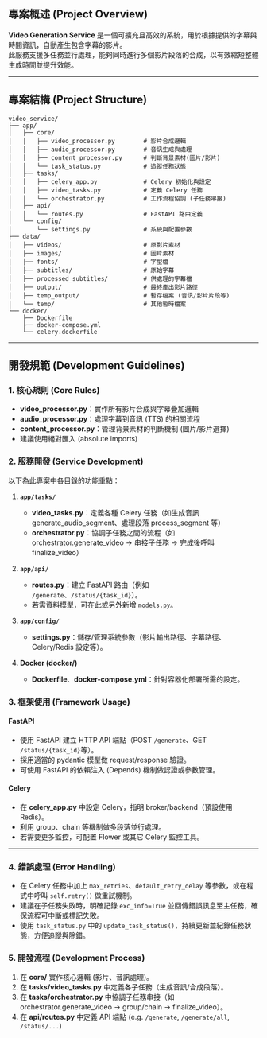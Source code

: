## 專案概述 (Project Overview)

**Video Generation Service** 是一個可擴充且高效的系統，用於根據提供的字幕與時間資訊，自動產生包含字幕的影片。  
此服務支援多任務並行處理，能夠同時進行多個影片段落的合成，以有效縮短整體生成時間並提升效能。

---

## 專案結構 (Project Structure)

```
video_service/
├── app/
│   ├── core/
│   │   ├── video_processor.py        # 影片合成邏輯
│   │   ├── audio_processor.py        # 音訊生成與處理
│   │   ├── content_processor.py      # 判斷背景素材(圖片/影片)
│   │   └── task_status.py            # 追蹤任務狀態
│   ├── tasks/
│   │   ├── celery_app.py             # Celery 初始化與設定
│   │   ├── video_tasks.py            # 定義 Celery 任務
│   │   └── orchestrator.py           # 工作流程協調 (子任務串接)
│   ├── api/
│   │   └── routes.py                 # FastAPI 路由定義
│   └── config/
│       └── settings.py               # 系統與配置參數
├── data/
│   ├── videos/                       # 原影片素材
│   ├── images/                       # 圖片素材
│   ├── fonts/                        # 字型檔
│   ├── subtitles/                    # 原始字幕
│   ├── processed_subtitles/          # 供處理的字幕檔
│   ├── output/                       # 最終產出影片路徑
│   ├── temp_output/                  # 暫存檔案 (音訊/影片片段等)
│   └── temp/                         # 其他暫時檔案
└── docker/
    ├── Dockerfile
    ├── docker-compose.yml
    └── celery.dockerfile
```

---

## 開發規範 (Development Guidelines)

### 1. 核心規則 (Core Rules)

- **video_processor.py**：實作所有影片合成與字幕疊加邏輯
- **audio_processor.py**：處理字幕到音訊 (TTS) 的相關流程
- **content_processor.py**：管理背景素材的判斷機制 (圖片/影片選擇)
- 建議使用絕對匯入 (absolute imports)

### 2. 服務開發 (Service Development)

以下為此專案中各目錄的功能重點：

1. **`app/tasks/`**
    
    - **video_tasks.py**：定義各種 Celery 任務（如生成音訊 generate_audio_segment、處理段落 process_segment 等）
    - **orchestrator.py**：協調子任務之間的流程（如 orchestrator.generate_video → 串接子任務 → 完成後呼叫 finalize_video）
2. **`app/api/`**
    
    - **routes.py**：建立 FastAPI 路由（例如 `/generate`、`/status/{task_id}`）。
    - 若需資料模型，可在此或另外新增 `models.py`。
3. **`app/config/`**
    
    - **settings.py**：儲存/管理系統參數（影片輸出路徑、字幕路徑、Celery/Redis 設定等）。
4. **Docker (docker/)**
    
    - **Dockerfile**、**docker-compose.yml**：針對容器化部署所需的設定。

### 3. 框架使用 (Framework Usage)

#### FastAPI

- 使用 FastAPI 建立 HTTP API 端點（POST `/generate`、GET `/status/{task_id}`等）。
- 採用適當的 pydantic 模型做 request/response 驗證。
- 可使用 FastAPI 的依賴注入 (Depends) 機制做認證或參數管理。

#### Celery

- 在 **celery_app.py** 中設定 Celery，指明 broker/backend（預設使用 Redis）。
- 利用 group、chain 等機制做多段落並行處理。
- 若需要更多監控，可配置 Flower 或其它 Celery 監控工具。

---

### 4. 錯誤處理 (Error Handling)

- 在 Celery 任務中加上 `max_retries`、`default_retry_delay` 等參數，或在程式中呼叫 `self.retry()` 做重試機制。
- 建議在子任務失敗時，明確記錄 `exc_info=True` 並回傳錯誤訊息至主任務，確保流程可中斷或標記失敗。
- 使用 `task_status.py` 中的 `update_task_status()`，持續更新並紀錄任務狀態，方便追蹤與除錯。

### 5. 開發流程 (Development Process)

1. 在 **core/** 實作核心邏輯 (影片、音訊處理)。
2. 在 **tasks/video_tasks.py** 中定義各子任務（生成音訊/合成段落）。
3. 在 **tasks/orchestrator.py** 中協調子任務串接（如 orchestrator.generate_video → group/chain → finalize_video）。
4. 在 **api/routes.py** 中定義 API 端點 (e.g. `/generate`, `/generate/all`, `/status/...`)